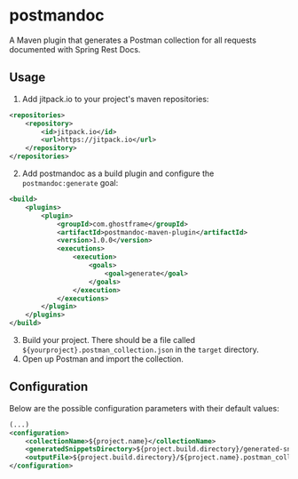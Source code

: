 # postmandoc
A Maven plugin that generates a Postman collection for all requests documented with Spring Rest Docs.

## Usage

1. Add jitpack.io to your project's maven repositories:
```xml
<repositories>
    <repository>
        <id>jitpack.io</id>
        <url>https://jitpack.io</url>
    </repository>
</repositories>
```
2. Add postmandoc as a build plugin and configure the `postmandoc:generate` goal:
```xml
<build>
    <plugins>
        <plugin>
            <groupId>com.ghostframe</groupId>
            <artifactId>postmandoc-maven-plugin</artifactId>
            <version>1.0.0</version>
            <executions>
                <execution>
                    <goals>
                        <goal>generate</goal>
                    </goals>
                </execution>
            </executions>
        </plugin>
    </plugins>
</build>
```
3. Build your project. There should be a file called `${yourproject}.postman_collection.json` in the `target` directory.
4. Open up Postman and import the collection.

## Configuration
Below are the possible configuration parameters with their default values:
```xml
(...)
<configuration>
    <collectionName>${project.name}</collectionName>
    <generatedSnippetsDirectory>${project.build.directory}/generated-snippets/</generatedSnippetsDirectory>
    <outputFile>${project.build.directory}/${project.name}.postman_collection.json</outputFile>
</configuration>
```
